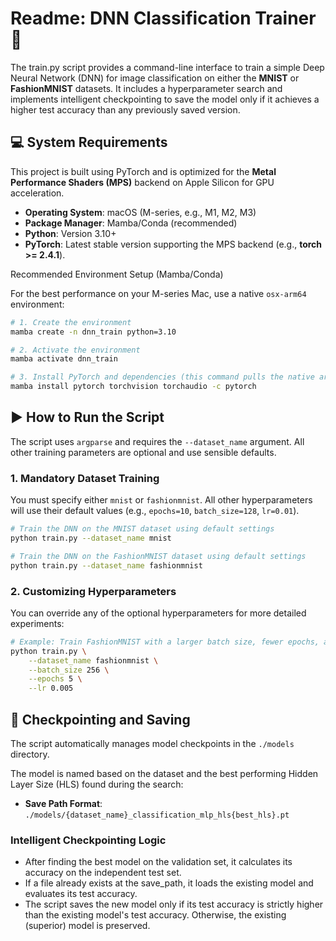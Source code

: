 # Readme: DNN Classification Trainer 🚀

The train.py script provides a command-line interface to train a simple Deep Neural Network (DNN) for image classification on either the **MNIST** or **FashionMNIST** datasets. It includes a hyperparameter search and implements intelligent checkpointing to save the model only if it achieves a higher test accuracy than any previously saved version.

## 💻 System Requirements

This project is built using PyTorch and is optimized for the **Metal Performance Shaders (MPS)** backend on Apple Silicon for GPU acceleration.

- **Operating System**: macOS (M-series, e.g., M1, M2, M3)
- **Package Manager**: Mamba/Conda (recommended)
- **Python**: Version 3.10+
- **PyTorch**: Latest stable version supporting the MPS backend (e.g., **torch >= 2.4.1**).

Recommended Environment Setup (Mamba/Conda)

For the best performance on your M-series Mac, use a native `osx-arm64` environment:

```bash
# 1. Create the environment
mamba create -n dnn_train python=3.10

# 2. Activate the environment
mamba activate dnn_train

# 3. Install PyTorch and dependencies (this command pulls the native arm64 build with MPS support)
mamba install pytorch torchvision torchaudio -c pytorch
```

## ▶️ How to Run the Script

The script uses `argparse` and requires the `--dataset_name` argument. All other training parameters are optional and use sensible defaults.

### 1. Mandatory Dataset Training

You must specify either `mnist` or `fashionmnist`. All other hyperparameters will use their default values (e.g., `epochs=10`, `batch_size=128`, `lr=0.01`).

```bash
# Train the DNN on the MNIST dataset using default settings
python train.py --dataset_name mnist

# Train the DNN on the FashionMNIST dataset using default settings
python train.py --dataset_name fashionmnist
```

### 2. Customizing Hyperparameters

You can override any of the optional hyperparameters for more detailed experiments:

```bash
# Example: Train FashionMNIST with a larger batch size, fewer epochs, and a lower learning rate.
python train.py \
    --dataset_name fashionmnist \
    --batch_size 256 \
    --epochs 5 \
    --lr 0.005
```

## 💾 Checkpointing and Saving

The script automatically manages model checkpoints in the `./models` directory.

The model is named based on the dataset and the best performing Hidden Layer Size (HLS) found during the search:

- **Save Path Format**: `./models/{dataset_name}_classification_mlp_hls{best_hls}.pt`

### Intelligent Checkpointing Logic

- After finding the best model on the validation set, it calculates its accuracy on the independent test set.
- If a file already exists at the save_path, it loads the existing model and evaluates its test accuracy.
- The script saves the new model only if its test accuracy is strictly higher than the existing model's test accuracy. Otherwise, the existing (superior) model is preserved.
